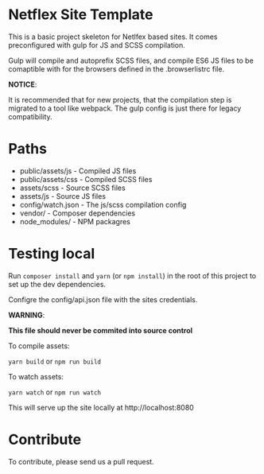 # Netflex Site Template

This is a basic project skeleton for Netlfex based sites. It comes preconfigured with gulp for JS and SCSS compilation.

Gulp will compile and autoprefix SCSS files, and compile ES6 JS files to be comaptible with for the browsers defined in the .browserlistrc file.

**NOTICE**:

It is recommended that for new projects, that the compilation step is migrated to a tool like webpack. The gulp config is just there for legacy compatibility.

# Paths

- public/assets/js - Compiled JS files
- public/assets/css - Compiled SCSS files
- assets/scss - Source SCSS files
- assets/js - Source JS files
- config/watch.json - The js/scss compilation config
- vendor/ - Composer dependencies
- node_modules/ - NPM packagres

# Testing local

Run `composer install` and `yarn` (or `npm install`) in the root of this project to set up the dev dependencies.

Configre the config/api.json file with the sites credentials.

**WARNING**:

**This file should never be commited into source control**

To compile assets:

`yarn build` or `npm run build`

To watch assets:

`yarn watch` or `npm run watch`

This will serve up the site locally at http://localhost:8080

# Contribute

To contribute, please send us a pull request.
